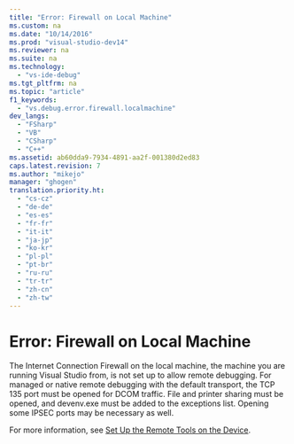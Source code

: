 ```yaml
---
title: "Error: Firewall on Local Machine"
ms.custom: na
ms.date: "10/14/2016"
ms.prod: "visual-studio-dev14"
ms.reviewer: na
ms.suite: na
ms.technology: 
  - "vs-ide-debug"
ms.tgt_pltfrm: na
ms.topic: "article"
f1_keywords: 
  - "vs.debug.error.firewall.localmachine"
dev_langs: 
  - "FSharp"
  - "VB"
  - "CSharp"
  - "C++"
ms.assetid: ab60dda9-7934-4891-aa2f-001380d2ed83
caps.latest.revision: 7
ms.author: "mikejo"
manager: "ghogen"
translation.priority.ht: 
  - "cs-cz"
  - "de-de"
  - "es-es"
  - "fr-fr"
  - "it-it"
  - "ja-jp"
  - "ko-kr"
  - "pl-pl"
  - "pt-br"
  - "ru-ru"
  - "tr-tr"
  - "zh-cn"
  - "zh-tw"
---
```

# Error: Firewall on Local Machine
The Internet Connection Firewall on the local machine, the machine you are running Visual Studio from, is not set up to allow remote debugging. For managed or native remote debugging with the default transport, the TCP 135 port must be opened for DCOM traffic. File and printer sharing must be opened, and devenv.exe must be added to the exceptions list. Opening some IPSEC ports may be necessary as well.  
  
 For more information, see [Set Up the Remote Tools on the Device](../Topic/Set%20Up%20the%20Remote%20Tools%20on%20the%20Device.md).
